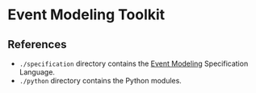 # Event Modeling Toolkit

## References

- `./specification` directory contains the [Event Modeling](https://eventmodeling.org) Specification Language.
- `./python` directory contains the Python modules.
